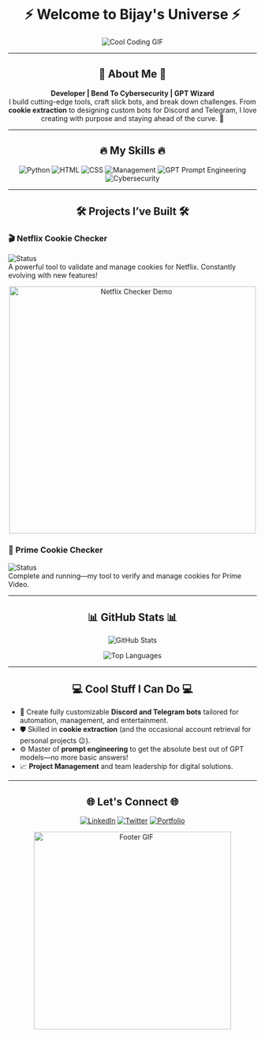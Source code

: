 <h1 align="center">⚡ Welcome to Bijay's Universe ⚡</h1>

<p align="center">
  <img src="https://media.giphy.com/media/l4FGI8GoTL7N4DsyI/giphy.gif" alt="Cool Coding GIF" />
</p>

---

<h2 align="center">🚀 About Me 🚀</h2>

<p align="center">
  <strong>Developer | Bend To Cybersecurity | GPT Wizard</strong><br>
  I build cutting-edge tools, craft slick bots, and break down challenges. From <strong>cookie extraction</strong> to designing custom bots for Discord and Telegram, I love creating with purpose and staying ahead of the curve. 🎯
</p>

---

<h2 align="center">🔥 My Skills 🔥</h2>

<p align="center">
  <img src="https://img.shields.io/badge/Python-3776AB?style=for-the-badge&logo=python&logoColor=white" alt="Python" />
  <img src="https://img.shields.io/badge/HTML-E34F26?style=for-the-badge&logo=html5&logoColor=white" alt="HTML" />
  <img src="https://img.shields.io/badge/CSS-1572B6?style=for-the-badge&logo=css3&logoColor=white" alt="CSS" />
  <img src="https://img.shields.io/badge/Management-228B22?style=for-the-badge&logo=trello&logoColor=white" alt="Management" />
  <img src="https://img.shields.io/badge/GPT%20Prompt%20Engineering-FFAA33?style=for-the-badge&logo=openai&logoColor=white" alt="GPT Prompt Engineering" />
  <img src="https://img.shields.io/badge/Cybersecurity-333333?style=for-the-badge&logo=hackthebox&logoColor=white" alt="Cybersecurity" />
</p>

---

<h2 align="center">🛠️ Projects I’ve Built 🛠️</h2>

### 🎬 Netflix Cookie Checker  
![Status](https://img.shields.io/badge/Status-In%20Progress-orange?style=for-the-badge&logo=github)  
A powerful tool to validate and manage cookies for Netflix. Constantly evolving with new features!

<p align="center">
  <img src="https://media.giphy.com/media/3ohzdUIxgfbetwxr5K/giphy.gif" alt="Netflix Checker Demo" width="500" />
</p>

### 🎥 Prime Cookie Checker  
![Status](https://img.shields.io/badge/Status-Complete-brightgreen?style=for-the-badge&logo=primevideo)  
Complete and running—my tool to verify and manage cookies for Prime Video.

---

<h2 align="center">📊 GitHub Stats 📊</h2>

<p align="center">
  <img src="https://github-readme-stats.vercel.app/api?username=bijay085&show_icons=true&theme=radical" alt="GitHub Stats" />
</p>

<p align="center">
  <img src="https://github-readme-stats.vercel.app/api/top-langs/?username=bijay085&layout=compact&theme=radical" alt="Top Languages" />
</p>

---

<h2 align="center">💻 Cool Stuff I Can Do 💻</h2>

- 🚀 Create fully customizable **Discord and Telegram bots** tailored for automation, management, and entertainment.
- 🛡️ Skilled in **cookie extraction** (and the occasional account retrieval for personal projects 😉).
- ⚙️ Master of **prompt engineering** to get the absolute best out of GPT models—no more basic answers!
- 📈 **Project Management** and team leadership for digital solutions.

---

<h2 align="center">🌐 Let's Connect 🌐</h2>

<p align="center">
  <a href="https://www.linkedin.com/in/your-profile"><img src="https://img.shields.io/badge/LinkedIn-blue?style=for-the-badge&logo=linkedin" alt="LinkedIn" /></a>
  <a href="https://twitter.com/your-profile"><img src="https://img.shields.io/badge/Twitter-1DA1F2?style=for-the-badge&logo=twitter&logoColor=white" alt="Twitter" /></a>
  <a href="https://your-portfolio.com"><img src="https://img.shields.io/badge/Portfolio-4285F4?style=for-the-badge&logo=google-chrome&logoColor=white" alt="Portfolio" /></a>
</p>

<p align="center">
  <img src="https://media.giphy.com/media/Q7LHmoFwVP6Yc1swZs/giphy.gif" alt="Footer GIF" width="400" />
</p>
